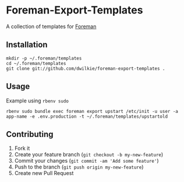 # Foreman-Export-Templates

A collection of templates for [Foreman](https://github.com/ddollar/foreman)

## Installation

```
mkdir -p ~/.foreman/templates
cd ~/.foreman/templates
git clone git://github.com/dwilkie/foreman-export-templates .
```

## Usage

Example using `rbenv sudo`

```
rbenv sudo bundle exec foreman export upstart /etc/init -u user -a app-name -e .env.production -t ~/.foreman/templates/upstartold
```

## Contributing

1. Fork it
2. Create your feature branch (`git checkout -b my-new-feature`)
3. Commit your changes (`git commit -am 'Add some feature'`)
4. Push to the branch (`git push origin my-new-feature`)
5. Create new Pull Request
